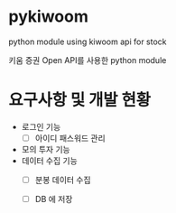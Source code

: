 # pykiwoom
python module using kiwoom api for stock

키움 증권 Open API를 사용한 python module

# 요구사항 및 개발 현황
- 로그인 기능
	- [ ] 아이디 패스워드 관리
- 모의 투자 기능
- 데이터 수집 기능
	- [ ] 분봉 데이터 수집
	- [ ] DB 에 저장

